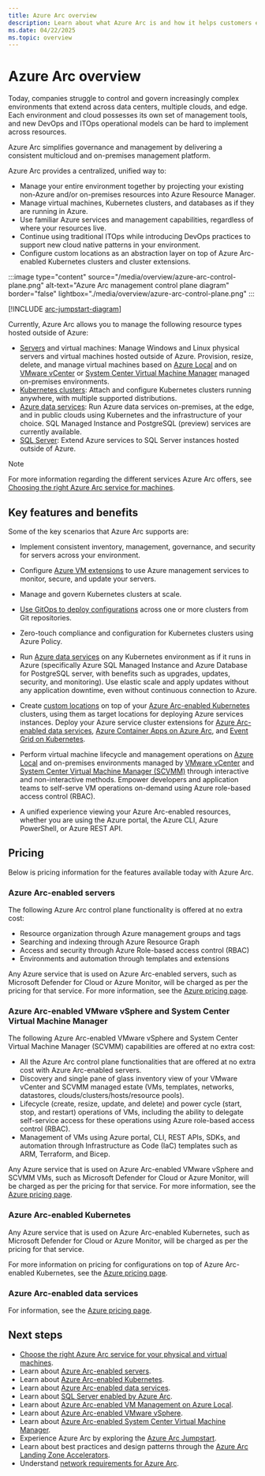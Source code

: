 ```yaml
---
title: Azure Arc overview
description: Learn about what Azure Arc is and how it helps customers enable management and governance of their hybrid resources with other Azure services and features.
ms.date: 04/22/2025
ms.topic: overview
---
```


# Azure Arc overview

Today, companies struggle to control and govern increasingly complex environments that extend across data centers, multiple clouds, and edge. Each environment and cloud possesses its own set of management tools, and new DevOps and ITOps operational models can be hard to implement across resources.

Azure Arc simplifies governance and management by delivering a consistent multicloud and on-premises management platform.

Azure Arc provides a centralized, unified way to:

* Manage your entire environment together by projecting your existing non-Azure and/or on-premises resources into Azure Resource Manager.
* Manage virtual machines, Kubernetes clusters, and databases as if they are running in Azure.
* Use familiar Azure services and management capabilities, regardless of where your resources live.
* Continue using traditional ITOps while introducing DevOps practices to support new cloud native patterns in your environment.
* Configure custom locations as an abstraction layer on top of Azure Arc-enabled Kubernetes clusters and cluster extensions.  

:::image type="content" source="/media/overview/azure-arc-control-plane.png" alt-text="Azure Arc management control plane diagram" border="false" lightbox="./media/overview/azure-arc-control-plane.png" :::

[!INCLUDE [arc-jumpstart-diagram](~/reusable-content/ce-skilling/azure/includes/arc-jumpstart-diagram.md)]

Currently, Azure Arc allows you to manage the following resource types hosted outside of Azure:

* [Servers](servers/overview.md) and virtual machines: Manage Windows and Linux physical servers and virtual machines hosted outside of Azure. Provision, resize, delete, and manage virtual machines based on [Azure Local](/azure/azure-local/manage/azure-arc-vm-management-overview) and on [VMware vCenter](./vmware-vsphere/overview.md) or [System Center Virtual Machine Manager](./system-center-virtual-machine-manager/overview.md) managed on-premises environments.
* [Kubernetes clusters](kubernetes/overview.md): Attach and configure Kubernetes clusters running anywhere, with multiple supported distributions.
* [Azure data services](data/overview.md): Run Azure data services on-premises, at the edge, and in public clouds using Kubernetes and the infrastructure of your choice. SQL Managed Instance
and PostgreSQL (preview) services are currently available.
* [SQL Server](/sql/sql-server/azure-arc/overview): Extend Azure services to SQL Server instances hosted outside of Azure.

> [!NOTE]
> For more information regarding the different services Azure Arc offers, see [Choosing the right Azure Arc service for machines](/azure/azure-arc/choose-service).

## Key features and benefits

Some of the key scenarios that Azure Arc supports are:

* Implement consistent inventory, management, governance, and security for servers across your environment.

* Configure [Azure VM extensions](./servers/manage-vm-extensions.md) to use Azure management services to monitor, secure, and update your servers.

* Manage and govern Kubernetes clusters at scale.

* [Use GitOps to deploy configurations](kubernetes/conceptual-gitops-flux2.md) across one or more clusters from Git repositories.

* Zero-touch compliance and configuration for Kubernetes clusters using Azure Policy.

* Run [Azure data services](../azure-arc/kubernetes/custom-locations.md) on any Kubernetes environment as if it runs in Azure (specifically Azure SQL Managed Instance and Azure Database for PostgreSQL server, with benefits such as upgrades, updates, security, and monitoring). Use elastic scale and apply updates without any application downtime, even without continuous connection to Azure.

* Create [custom locations](./kubernetes/custom-locations.md) on top of your [Azure Arc-enabled Kubernetes](./kubernetes/overview.md) clusters, using them as target locations for deploying Azure services instances. Deploy your Azure service cluster extensions for [Azure Arc-enabled data services](./data/create-data-controller-direct-azure-portal.md), [Azure Container Apps on Azure Arc](/azure/container-apps/azure-arc-overview), and [Event Grid on Kubernetes](/azure/event-grid/kubernetes/overview).

* Perform virtual machine lifecycle and management operations on [Azure Local](/azure/azure-local/manage/azure-arc-vm-management-overview) and on-premises environments managed by [VMware vCenter](./vmware-vsphere/overview.md) and [System Center Virtual Machine Manager (SCVMM)](./system-center-virtual-machine-manager/overview.md) through interactive and non-interactive methods. Empower developers and application teams to self-serve VM operations on-demand using Azure role-based access control (RBAC).

* A unified experience viewing your Azure Arc-enabled resources, whether you are using the Azure portal, the Azure CLI, Azure PowerShell, or Azure REST API.

## Pricing

Below is pricing information for the features available today with Azure Arc.

### Azure Arc-enabled servers

The following Azure Arc control plane functionality is offered at no extra cost:

* Resource organization through Azure management groups and tags
* Searching and indexing through Azure Resource Graph
* Access and security through Azure Role-based access control (RBAC)
* Environments and automation through templates and extensions

Any Azure service that is used on Azure Arc-enabled servers, such as Microsoft Defender for Cloud or Azure Monitor, will be charged as per the pricing for that service. For more information, see the [Azure pricing page](https://azure.microsoft.com/pricing/).

### Azure Arc-enabled VMware vSphere and System Center Virtual Machine Manager

The following Azure Arc-enabled VMware vSphere and System Center Virtual Machine Manager (SCVMM) capabilities are offered at no extra cost:

- All the Azure Arc control plane functionalities that are offered at no extra cost with Azure Arc-enabled servers.
- Discovery and single pane of glass inventory view of your VMware vCenter and SCVMM managed estate (VMs, templates, networks, datastores, clouds/clusters/hosts/resource pools).
- Lifecycle (create, resize, update, and delete) and power cycle (start, stop, and restart) operations of VMs, including the ability to delegate self-service access for these operations using Azure role-based access control (RBAC).
- Management of VMs using Azure portal, CLI, REST APIs, SDKs, and automation through Infrastructure as Code (IaC) templates such as ARM, Terraform, and Bicep.

Any Azure service that is used on Azure Arc-enabled VMware vSphere and SCVMM VMs, such as Microsoft Defender for Cloud or Azure Monitor, will be charged as per the pricing for that service. For more information, see the [Azure pricing page](https://azure.microsoft.com/pricing/).

### Azure Arc-enabled Kubernetes

Any Azure service that is used on Azure Arc-enabled Kubernetes, such as Microsoft Defender for Cloud or Azure Monitor, will be charged as per the pricing for that service.

For more information on pricing for configurations on top of Azure Arc-enabled Kubernetes, see the [Azure pricing page](https://azure.microsoft.com/pricing/).

### Azure Arc-enabled data services

For information, see the [Azure pricing page](https://azure.microsoft.com/pricing/).

## Next steps

* [Choose the right Azure Arc service for your physical and virtual machines](./choose-service.md).
* Learn about [Azure Arc-enabled servers](./servers/overview.md).
* Learn about [Azure Arc-enabled Kubernetes](./kubernetes/overview.md).
* Learn about [Azure Arc-enabled data services](https://azure.microsoft.com/services/azure-arc/hybrid-data-services/).
* Learn about [SQL Server enabled by Azure Arc](/sql/sql-server/azure-arc/overview).
* Learn about [Azure Arc-enabled VM Management on Azure Local](/azure/azure-local/manage/azure-arc-vm-management-overview).
* Learn about [Azure Arc-enabled VMware vSphere](vmware-vsphere/overview.md).
* Learn about [Azure Arc-enabled System Center Virtual Machine Manager](system-center-virtual-machine-manager/overview.md).
* Experience Azure Arc by exploring the [Azure Arc Jumpstart](https://aka.ms/AzureArcJumpstart).
* Learn about best practices and design patterns through the [Azure Arc Landing Zone Accelerators](https://aka.ms/ArcLZAcceleratorReady).
* Understand [network requirements for Azure Arc](network-requirements-consolidated.md).
